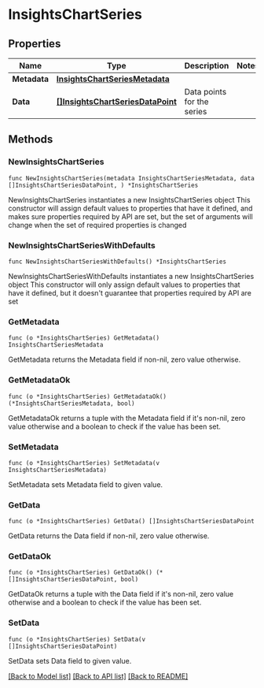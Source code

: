 # InsightsChartSeries

## Properties

Name | Type | Description | Notes
------------ | ------------- | ------------- | -------------
**Metadata** | [**InsightsChartSeriesMetadata**](InsightsChartSeriesMetadata.md) |  | 
**Data** | [**[]InsightsChartSeriesDataPoint**](InsightsChartSeriesDataPoint.md) | Data points for the series | 

## Methods

### NewInsightsChartSeries

`func NewInsightsChartSeries(metadata InsightsChartSeriesMetadata, data []InsightsChartSeriesDataPoint, ) *InsightsChartSeries`

NewInsightsChartSeries instantiates a new InsightsChartSeries object
This constructor will assign default values to properties that have it defined,
and makes sure properties required by API are set, but the set of arguments
will change when the set of required properties is changed

### NewInsightsChartSeriesWithDefaults

`func NewInsightsChartSeriesWithDefaults() *InsightsChartSeries`

NewInsightsChartSeriesWithDefaults instantiates a new InsightsChartSeries object
This constructor will only assign default values to properties that have it defined,
but it doesn't guarantee that properties required by API are set

### GetMetadata

`func (o *InsightsChartSeries) GetMetadata() InsightsChartSeriesMetadata`

GetMetadata returns the Metadata field if non-nil, zero value otherwise.

### GetMetadataOk

`func (o *InsightsChartSeries) GetMetadataOk() (*InsightsChartSeriesMetadata, bool)`

GetMetadataOk returns a tuple with the Metadata field if it's non-nil, zero value otherwise
and a boolean to check if the value has been set.

### SetMetadata

`func (o *InsightsChartSeries) SetMetadata(v InsightsChartSeriesMetadata)`

SetMetadata sets Metadata field to given value.


### GetData

`func (o *InsightsChartSeries) GetData() []InsightsChartSeriesDataPoint`

GetData returns the Data field if non-nil, zero value otherwise.

### GetDataOk

`func (o *InsightsChartSeries) GetDataOk() (*[]InsightsChartSeriesDataPoint, bool)`

GetDataOk returns a tuple with the Data field if it's non-nil, zero value otherwise
and a boolean to check if the value has been set.

### SetData

`func (o *InsightsChartSeries) SetData(v []InsightsChartSeriesDataPoint)`

SetData sets Data field to given value.



[[Back to Model list]](../README.md#documentation-for-models) [[Back to API list]](../README.md#documentation-for-api-endpoints) [[Back to README]](../README.md)


